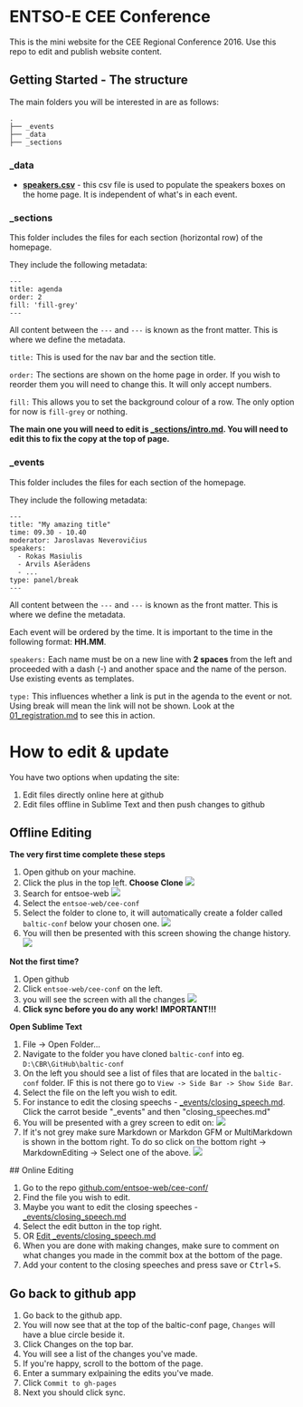 # ENTSO-E CEE Conference

This is the mini website for the CEE Regional Conference 2016. Use this repo to edit and publish website content.

## Getting Started - The structure
The main folders you will be interested in are as follows:

```
.
├── _events
├── _data
├── _sections
```

### _data
- [__speakers.csv__](_data/speakers.csv) - this csv file is used to populate the speakers boxes on the home page. It is independent of what's in each event.

### _sections
This folder includes the files for each section (horizontal row) of the homepage.

They include the following metadata:

```
---
title: agenda
order: 2
fill: 'fill-grey'
---
```

All content between the `---` and `---` is known as the front matter. This is where we define the metadata.

`title:` This is used for the nav bar and the section title.

`order:` The sections are shown on the home page in order. If you wish to reorder them you will need to change this. It will only accept numbers.

`fill:` This allows you to set the background colour of a row. The only option for now is `fill-grey` or nothing.

**The main one you will need to edit is [_sections/intro.md](_sections/intro.md). You will need to edit this to fix the copy at the top of page.**


### _events
This folder includes the files for each section of the homepage.

They include the following metadata:

```
---
title: "My amazing title"
time: 09.30 - 10.40
moderator: Jaroslavas Neverovičius
speakers:
  - Rokas Masiulis
  - Arvils Ašerādens
  - ...
type: panel/break
---
```

All content between the `---` and `---` is known as the front matter. This is where we define the metadata.

Each event will be ordered by the time. It is important to the time in the following format: __HH.MM__.

`speakers:` Each name must be on a new line with __2 spaces__ from the left and proceeded with a dash (-) and another space and the name of the person. Use existing events as templates.

`type:` This influences whether a link is put in the agenda to the event or not. Using break will mean the link will not be shown. Look at the [01_registration.md](_events/01_registration.md) to see this in action.


# How to edit & update
You have two options when updating the site:

1. Edit files directly online here at github
2. Edit files offline in Sublime Text and then push changes to github

## Offline Editing
__The very first time complete these steps__

1. Open github on your machine.
2. Click the plus in the top left. __Choose Clone__ ![](readme_pics/01_clone.png)
3. Search for entsoe-web ![](readme_pics/03_clone.png)
4. Select the `entsoe-web/cee-conf`
5. Select the folder to clone to, it will automatically create a folder called `baltic-conf` below your chosen one. ![](readme_pics/04_clone.png)
6. You will then be presented with this screen showing the change history.![](readme_pics/05_clone.png)

__Not the first time?__

1. Open github
2. Click `entsoe-web/cee-conf` on the left.
3. you will see the screen with all the changes ![](readme_pics/05_clone.png)
5. __Click sync before you do any work!__ __IMPORTANT!!!__

__Open Sublime Text__
1. File -> Open Folder...
2. Navigate to the folder you have cloned `baltic-conf` into eg. `D:\CBR\GitHub\baltic-conf`
3. On the left you should see a list of files that are located in the `baltic-conf` folder. IF this is not there go to `View -> Side Bar -> Show Side Bar`.
4. Select the file on the left you wish to edit.
5. For instance to edit the closing speechs - [_events/closing_speech.md](_events/closing_speech.md). Click the carrot beside "_events" and then "closing_speeches.md"
6. You will be presented with a grey screen to edit on: ![](readme_pics/07_sublime.png)
7. If it's not grey make sure Markdown or Markdon GFM or MultiMarkdown is shown in the bottom right. To do so click on the bottom right -> MarkdownEditing -> Select one of the above. ![](readme_pics/08_sublime.png)

## Online Editing
1. Go to the repo [github.com/entsoe-web/cee-conf/](https://github.com/entsoe-web/cee-conf/)
2. Find the file you wish to edit.
3. Maybe you want to edit the closing speeches - [_events/closing_speech.md](_events/closing_speech.md)
4. Select the edit button in the top right.
5. OR [Edit _events/closing_speech.md](https://github.com/entsoe-web/cee-conf/edit/gh-pages/_events/closing_speech.md)
6. When you are done with making changes, make sure to comment on what changes you made in the commit box at the bottom of the page.
7. Add your content to the closing speeches and press save or <kbd>Ctrl</kbd>+<kbd>S</kbd>.

## Go back to github app
1. Go back to the github app.
2. You will now see that at the top of the baltic-conf page, `Changes` will have a blue circle beside it.
3. Click Changes on the top bar.
4. You will see a list of the changes you've made.
5. If you're happy, scroll to the bottom of the page.
6. Enter a summary exlpaining the edits you've made.
7. Click `Commit to gh-pages`
8. Next you should click sync.
